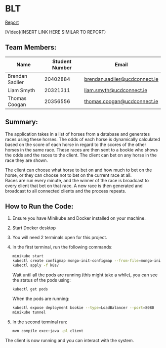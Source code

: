 # BLT

[Report](./blt-report.pdf)

[Video](INSERT LINK HERE SIMILAR TO REPORT)

## Team Members:

| Name            | Student Number | Email                         |
|-----------------|----------------|-------------------------------|
| Brendan Sadlier | 20402884       | brendan.sadlier@ucdconnect.ie |
| Liam Smyth      | 20321311       | liam.smyth@ucdconnect.ie      |
| Thomas Coogan   | 20356556       | thomas.coogan@ucdconnect.ie   |

## Summary:

The application takes in a list of horses from a database and generates races using 
these horses. The odds of each horse is dynamically calculated based on the score of 
each horse in regard to the scores of the other horses in the same race. 
These races are then sent to a bookie who shows the odds and the races to the client. 
The client can bet on any horse in the race they are shown. 

The client can choose what horse to bet on and how much to bet on the horse, 
or they can choose not to bet on the current race at all.  
Races are run every minute, and the winner of the race is 
broadcast to every client that bet on that race. 
A new race is then generated and broadcast to all connected clients and the 
process repeats.


## How to Run the Code:

1. Ensure you have Minikube and Docker installed on your machine.
2. Start Docker desktop
3. You will need 2 terminals open for this project.
4. In the first terminal, run the following commands:
    ```bash
    minikube start
    kubectl create configmap mongo-init-configmap --from-file=mongo-init.js
   kubectl apply -f k8s/
    ```

    Wait until all the pods are running (this might take a while), you can see the status of the pods using:

    ```bash
    kubectl get pods
    ```

    When the pods are running:

    ```bash
    kubectl expose deployment bookie --type=LoadBalancer --port=8080
    minikube tunnel
    ```

5. In the second terminal run:
    ```bash
    mvn compile exec:java -pl client
    ```
The client is now running and you can interact with the system.
